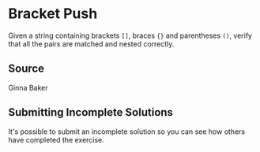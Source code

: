 # Bracket Push

Given a string containing brackets `[]`, braces `{}` and parentheses `()`,
verify that all the pairs are matched and nested correctly.


## Source

Ginna Baker

## Submitting Incomplete Solutions
It's possible to submit an incomplete solution so you can see how others have completed the exercise.
